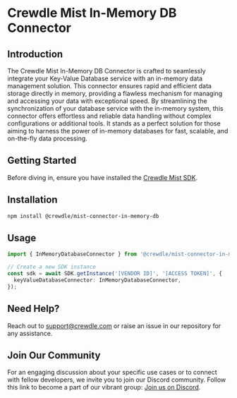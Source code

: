 # Crewdle Mist In-Memory DB Connector

## Introduction

The Crewdle Mist In-Memory DB Connector is crafted to seamlessly integrate your Key-Value Database service with an in-memory data management solution. This connector ensures rapid and efficient data storage directly in memory, providing a flawless mechanism for managing and accessing your data with exceptional speed. By streamlining the synchronization of your database service with the in-memory system, this connector offers effortless and reliable data handling without complex configurations or additional tools. It stands as a perfect solution for those aiming to harness the power of in-memory databases for fast, scalable, and on-the-fly data processing.

## Getting Started

Before diving in, ensure you have installed the [Crewdle Mist SDK](https://www.npmjs.com/package/@crewdle/web-sdk).

## Installation

```bash
npm install @crewdle/mist-connector-in-memory-db
```

## Usage

```TypeScript
import { InMemoryDatabaseConnector } from '@crewdle/mist-connector-in-memory-db';

// Create a new SDK instance
const sdk = await SDK.getInstance('[VENDOR ID]', '[ACCESS TOKEN]', {
  keyValueDatabaseConnector: InMemoryDatabaseConnector,
});
```

## Need Help?

Reach out to support@crewdle.com or raise an issue in our repository for any assistance.

## Join Our Community

For an engaging discussion about your specific use cases or to connect with fellow developers, we invite you to join our Discord community. Follow this link to become a part of our vibrant group: [Join us on Discord](https://discord.gg/XJ3scBYX).
